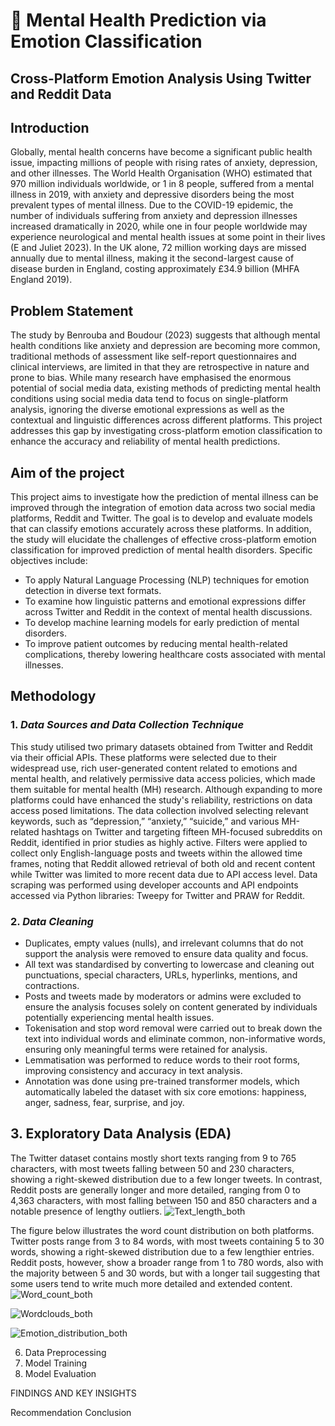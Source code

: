 # 🧠 Mental Health Prediction via Emotion Classification
## Cross-Platform Emotion Analysis Using Twitter and Reddit Data


## Introduction
Globally, mental health concerns have become a significant public health issue, impacting millions of people with rising rates of anxiety, depression, and other illnesses. The World Health Organisation (WHO) estimated that 970 million individuals worldwide, or 1 in 8 people, suffered from a mental illness in 2019, with anxiety and depressive disorders being the most prevalent types of mental illness. Due to the COVID-19 epidemic, the number of individuals suffering from anxiety and depression illnesses increased dramatically in 2020, while one in four people worldwide may experience neurological and mental health issues at some point in their lives (E and Juliet 2023). In the UK alone, 72 million working days are missed annually due to mental illness, making it the second-largest cause of disease burden in England, costing approximately £34.9 billion (MHFA England 2019).

## Problem Statement
The study by Benrouba and Boudour (2023) suggests that although mental health conditions like anxiety and depression are becoming more common, traditional methods of assessment like 
self-report questionnaires and clinical interviews, are limited in that they are retrospective in nature and prone to bias. While many research have emphasised the enormous potential of social media data, existing methods of predicting mental health conditions using social media data tend to focus on single-platform analysis, ignoring the diverse emotional expressions as well as the contextual and linguistic differences across different platforms. This project addresses this gap by investigating cross-platform emotion classification to enhance the accuracy and reliability of mental health predictions. 

## Aim of the project
This project aims to investigate how the prediction of mental illness can be improved through 
the integration of emotion data across two social media platforms, Reddit and Twitter. The goal is to develop and evaluate models that can classify emotions accurately across these platforms. In addition, the study will elucidate the challenges of effective cross-platform emotion classification for improved prediction of mental health disorders. Specific objectives include:
- To apply Natural Language Processing (NLP) techniques for emotion detection in diverse 
text formats.   
- To examine how linguistic patterns and emotional expressions differ across Twitter and 
Reddit in the context of mental health discussions.  
- To develop machine learning models for early prediction of mental disorders. 
- To improve patient outcomes by reducing mental health-related complications, thereby lowering healthcare costs associated with mental illnesses.

## Methodology
### 1. *Data Sources and Data Collection Technique*
This study utilised two primary datasets obtained from Twitter and Reddit via their official APIs. These platforms were selected due to their widespread use, rich user-generated content related to emotions and mental health, and relatively permissive data access policies, which made them suitable for mental health (MH) research. Although expanding to more platforms could have enhanced the study's reliability, restrictions on data access posed limitations. The data collection involved selecting relevant keywords, such as “depression,” “anxiety,” “suicide,” and various MH-related hashtags on Twitter and targeting fifteen MH-focused subreddits on Reddit, identified in prior studies as highly active. Filters were applied to collect only English-language posts and tweets within the allowed time frames, noting that Reddit allowed retrieval of both old and recent content while Twitter was limited to more recent data due to API access level. Data scraping was performed using developer accounts and API endpoints accessed via Python libraries: Tweepy for Twitter and PRAW for Reddit.

### 2. *Data Cleaning*
- Duplicates, empty values (nulls), and irrelevant columns that do not support the analysis were removed to ensure data quality and focus.
- All text was standardised by converting to lowercase and cleaning out punctuations, special characters, URLs, hyperlinks, mentions, and contractions.
- Posts and tweets made by moderators or admins were excluded to ensure the analysis focuses solely on content generated by individuals potentially experiencing mental health issues.
- Tokenisation and stop word removal were carried out to break down the text into individual words and eliminate common, non-informative words, ensuring only meaningful terms were retained for analysis.
- Lemmatisation was performed to reduce words to their root forms, improving consistency and accuracy in text analysis.
- Annotation was done using pre-trained transformer models, which automatically labeled the dataset with six core emotions: happiness, anger, sadness, fear, surprise, and joy.

## 3. Exploratory Data Analysis (EDA)

The Twitter dataset contains mostly short texts ranging from 9 to 765 characters, with most tweets falling between 50 and 230 characters, showing a right-skewed distribution due to a few longer tweets. In contrast, Reddit posts are generally longer and more detailed, ranging from 0 to 4,363 characters, with most falling between 150 and 850 characters and a notable presence of lengthy outliers.
![Text_length_both](https://github.com/user-attachments/assets/c5b64e4f-a363-4f90-a565-0bfa28a6d7bd)


The figure below illustrates the word count distribution on both platforms. Twitter posts range from 3 to 84 words, with most tweets containing 5 to 30 words, showing a right-skewed distribution due to a few lengthier entries. Reddit posts, however, show a broader range from 1 to 780 words, also with the majority between 5 and 30 words, but with a longer tail suggesting that some users tend to write much more detailed and extended content.
![Word_count_both](https://github.com/user-attachments/assets/cfa8b75f-6e39-4fa3-a365-5d3454265ca8)



![Wordclouds_both](https://github.com/user-attachments/assets/0d469ef0-ffe5-475d-b64d-76a4b9db969c)



![Emotion_distribution_both](https://github.com/user-attachments/assets/1e141992-ef03-4a44-961c-80e3b4533ac7)



6. Data Preprocessing
7. Model Training
8. Model Evaluation

FINDINGS AND KEY INSIGHTS

Recommendation
Conclusion
